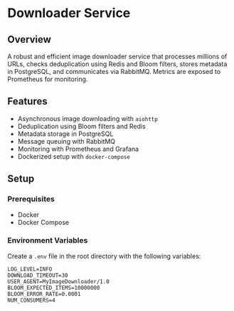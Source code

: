 # Downloader Service

## Overview

A robust and efficient image downloader service that processes millions of URLs, checks deduplication using Redis and Bloom filters, stores metadata in PostgreSQL, and communicates via RabbitMQ. Metrics are exposed to Prometheus for monitoring.

## Features

- Asynchronous image downloading with `aiohttp`
- Deduplication using Bloom filters and Redis
- Metadata storage in PostgreSQL
- Message queuing with RabbitMQ
- Monitoring with Prometheus and Grafana
- Dockerized setup with `docker-compose`

## Setup

### Prerequisites

- Docker
- Docker Compose

### Environment Variables

Create a `.env` file in the root directory with the following variables:

```dotenv
LOG_LEVEL=INFO
DOWNLOAD_TIMEOUT=30
USER_AGENT=MyImageDownloader/1.0
BLOOM_EXPECTED_ITEMS=10000000
BLOOM_ERROR_RATE=0.0001
NUM_CONSUMERS=4
